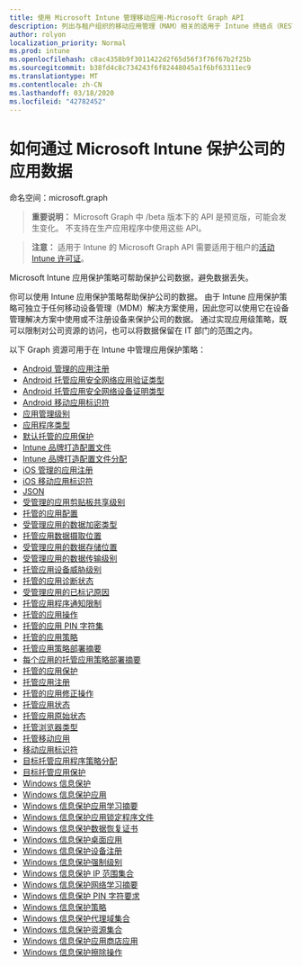 ```yaml
---
title: 使用 Microsoft Intune 管理移动应用-Microsoft Graph API
description: 列出与租户组织的移动应用管理（MAM）相关的适用于 Intune 终结点（REST）的 Microsoft Graph API。
author: rolyon
localization_priority: Normal
ms.prod: intune
ms.openlocfilehash: c8ac4358b9f3011422d2f65d56f3f76f67b2f25b
ms.sourcegitcommit: b38fd4c8c734243f6f82448045a1f6bf63311ec9
ms.translationtype: MT
ms.contentlocale: zh-CN
ms.lasthandoff: 03/18/2020
ms.locfileid: "42782452"
---
```

# <a name="how-to-protect-your-company-app-data-with-microsoft-intune"></a>如何通过 Microsoft Intune 保护公司的应用数据

命名空间：microsoft.graph

> **重要说明：** Microsoft Graph 中 /beta 版本下的 API 是预览版，可能会发生变化。 不支持在生产应用程序中使用这些 API。

> **注意：** 适用于 Intune 的 Microsoft Graph API 需要适用于租户的[活动 Intune 许可证](https://go.microsoft.com/fwlink/?linkid=839381)。

Microsoft Intune 应用保护策略可帮助保护公司数据，避免数据丢失。

你可以使用 Intune 应用保护策略帮助保护公司的数据。 由于 Intune 应用保护策略可独立于任何移动设备管理（MDM）解决方案使用，因此您可以使用它在设备管理解决方案中使用或不注册设备来保护公司的数据。 通过实现应用级策略，既可以限制对公司资源的访问，也可以将数据保留在 IT 部门的范围之内。

以下 Graph 资源可用于在 Intune 中管理应用保护策略：

- [Android 管理的应用注册](intune-mam-androidmanagedappregistration.md)
- [Android 托管应用安全网络应用验证类型](intune-mam-androidmanagedappsafetynetappsverificationtype.md)
- [Android 托管应用安全网络设备证明类型](intune-mam-androidmanagedappsafetynetdeviceattestationtype.md)
- [Android 移动应用标识符](intune-mam-androidmobileappidentifier.md)
- [应用管理级别](intune-mam-appmanagementlevel.md)
- [应用程序类型](intune-wip-applicationtype.md)
- [默认托管的应用保护](intune-mam-defaultmanagedappprotection.md)
- [Intune 品牌打造配置文件](intune-wip-intunebrandingprofile.md)
- [Intune 品牌打造配置文件分配](intune-wip-intunebrandingprofileassignment.md)
- [iOS 管理的应用注册](intune-mam-iosmanagedappregistration.md)
- [iOS 移动应用标识符](intune-mam-iosmobileappidentifier.md)
- [JSON](intune-mam-json.md)
- [受管理的应用剪贴板共享级别](intune-mam-managedappclipboardsharinglevel.md)
- [托管的应用配置](intune-mam-managedappconfiguration.md)
- [受管理应用的数据加密类型](intune-mam-managedappdataencryptiontype.md)
- [托管应用数据摄取位置](intune-mam-managedappdataingestionlocation.md)
- [受管理应用的数据存储位置](intune-mam-managedappdatastoragelocation.md)
- [受管理应用的数据传输级别](intune-mam-managedappdatatransferlevel.md)
- [托管应用设备威胁级别](intune-mam-managedappdevicethreatlevel.md)
- [托管的应用诊断状态](intune-mam-managedappdiagnosticstatus.md)
- [受管理应用的已标记原因](intune-mam-managedappflaggedreason.md)
- [托管应用程序通知限制](intune-mam-managedappnotificationrestriction.md)
- [托管的应用操作](intune-mam-managedappoperation.md)
- [托管的应用 PIN 字符集](intune-mam-managedapppincharacterset.md)
- [托管的应用策略](intune-mam-managedapppolicy.md)
- [托管应用策略部署摘要](intune-mam-managedapppolicydeploymentsummary.md)
- [每个应用的托管应用策略部署摘要](intune-mam-managedapppolicydeploymentsummaryperapp.md)
- [托管的应用保护](intune-mam-managedappprotection.md)
- [托管应用注册](intune-mam-managedappregistration.md)
- [托管的应用修正操作](intune-mam-managedappremediationaction.md)
- [托管应用状态](intune-mam-managedappstatus.md)
- [托管应用原始状态](intune-mam-managedappstatusraw.md)
- [托管浏览器类型](intune-mam-managedbrowsertype.md)
- [托管移动应用](intune-mam-managedmobileapp.md)
- [移动应用标识符](intune-mam-mobileappidentifier.md)
- [目标托管应用程序策略分配](intune-mam-targetedmanagedapppolicyassignment.md)
- [目标托管应用保护](intune-mam-targetedmanagedappprotection.md)
- [Windows 信息保护](intune-mam-windowsinformationprotection.md)
- [Windows 信息保护应用](intune-mam-windowsinformationprotectionapp.md)
- [Windows 信息保护应用学习摘要](intune-wip-windowsinformationprotectionapplearningsummary.md)
- [Windows 信息保护应用锁定程序文件](intune-mam-windowsinformationprotectionapplockerfile.md)
- [Windows 信息保护数据恢复证书](intune-mam-windowsinformationprotectiondatarecoverycertificate.md)
- [Windows 信息保护桌面应用](intune-mam-windowsinformationprotectiondesktopapp.md)
- [Windows 信息保护设备注册](intune-mam-windowsinformationprotectiondeviceregistration.md)
- [Windows 信息保护强制级别](intune-mam-windowsinformationprotectionenforcementlevel.md)
- [Windows 信息保护 IP 范围集合](intune-mam-windowsinformationprotectioniprangecollection.md)
- [Windows 信息保护网络学习摘要](intune-wip-windowsinformationprotectionnetworklearningsummary.md)
- [Windows 信息保护 PIN 字符要求](intune-mam-windowsinformationprotectionpincharacterrequirements.md)
- [Windows 信息保护策略](intune-mam-windowsinformationprotectionpolicy.md)
- [Windows 信息保护代理域集合](intune-mam-windowsinformationprotectionproxieddomaincollection.md)
- [Windows 信息保护资源集合](intune-mam-windowsinformationprotectionresourcecollection.md)
- [Windows 信息保护应用商店应用](intune-mam-windowsinformationprotectionstoreapp.md)
- [Windows 信息保护擦除操作](intune-mam-windowsinformationprotectionwipeaction.md)